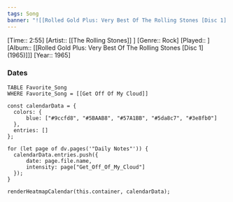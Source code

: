 ```yaml
---
tags: Song  
banner: "![[Rolled Gold Plus: Very Best Of The Rolling Stones [Disc 1] (1965).jpg]]"
---
```

[Time:: 2:55]
[Artist:: [[The Rolling Stones]] ]
[Genre:: Rock]
[Played:: ]
[Album:: [[Rolled Gold Plus: Very Best Of The Rolling Stones [Disc 1] (1965)]]]
[Year:: 1965]
### Dates
````dataview
TABLE Favorite_Song
WHERE Favorite_Song = [[Get Off Of My Cloud]]
````
  ```dataviewjs
const calendarData = { 
	colors: { 
		blue: ["#9ccfd8", "#5BAAB8", "#57A1BB", "#5da8c7", "#3e8fb0"] 
	}, 
	entries: [] 
}; 

for (let page of dv.pages('"Daily Notes"')) { 
	calendarData.entries.push({ 
		date: page.file.name, 
		intensity: page["Get_Off_Of_My_Cloud"]
	}); 
} 

renderHeatmapCalendar(this.container, calendarData);
```
